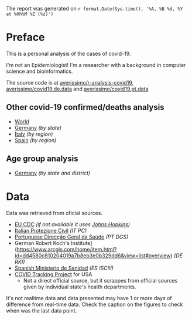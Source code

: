 The report was generated on `r format.Date(Sys.time(), '%A, %B %d, %Y at %Hh%M %Z (%z)')`

# Preface

This is a personal analysis of the cases of covid-19.

I'm not an Epidemiologist! I'm a researcher with a background in computer science and bioinformatics.

The source code is at [averissimo/r-analysis-covid19](https://github.com/averissimo/r-analysis-covid19), [averissimo/covid19.de.data](https://github.com/averissimo/covid19.de.data) and [averissimo/covid19.pt.data](https://github.com/averissimo/covid19.pt.data)

## Other covid-19 confirmed/deaths analysis

* [World](https://averissimo.github.io/covid19-analysis/)
* [Germany](https://averissimo.github.io/covid19-analysis/germany.html) *(by state)*
* [Italy](https://averissimo.github.io/covid19-analysis/italy.html) *(by region)*
* [Spain](https://averissimo.github.io/covid19-analysis/spain.html) *(by region)*

## Age group analysis

* [Germany](https://averissimo.github.io/covid19.de.data/) *(by state and district)*

# Data

Data was retrieved from oficial sources.

* [EU CDC](https://data.europa.eu/euodp/en/data/dataset/covid-19-coronavirus-data) *(if not available it uses [Johns Hopkins](https://github.com/CSSEGISandData/COVID-19/))*
* [Italian Protezione Civil](https://github.com/pcm-dpc/COVID-19) *(IT PC)*
* [Portuguese Direcção Geral da Saúde](https://covid19.min-saude.pt/relatorio-de-situacao/) *(PT DGS)*
* German Robert Koch's Institute](https://www.arcgis.com/home/item.html?id=dd4580c810204019a7b8eb3e0b329dd6&view=list#overview) *(DE RKI)*
* [Spanish Ministerio de Sanidad](https://covid19.isciii.es/) *(ES ISCIII)*
* [COVID Tracking Project](https://covidtracking.com/) for USA
    * Not a direct official source, but it scrappes from official sources given by individual state's health departments.

It's not realtime data and data presented may have 1 or more days of difference from real-time data. Check the caption on the figures to check when was the last data point.